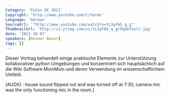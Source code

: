 ```yaml
---
Category: 'PyCon DE 2011'
Copyright: 'http://www.youtube.com/t/terms'
Language: 'German'
SourceUrl: '"http://www.youtube.com/watch?v=tL3yFA5_q_g"'
ThumbnailUrl: 'http://i1.ytimg.com/vi/tL3yFA5_q_g/hqdefault.jpg'
date: '2011-10-07'
speakers: [Reimar Bauer]
tags: []
---
```

Dieser Vortrag behandelt einige praktische Elemente zur Unterstützung kollaborativer python Umgebungen und konzentriert sich hauptsächlich auf die Wiki Software MoinMoin und deren Verwendung im wissenschaftlichem Umfeld.

[AUDIO : house sound flipped out and was turned off at 7:30, camera mic was the only functioning mic in the room.]